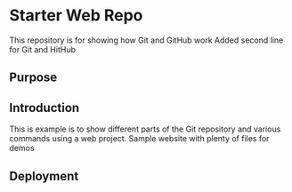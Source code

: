 # Starter Web Repo

This repository is for showing how Git and GitHub work
Added second line for Git and HitHub

## Purpose

## Introduction
This is example is to show different parts of the Git repository and various commands using a web project.
Sample website with plenty of files for demos

## Deployment
